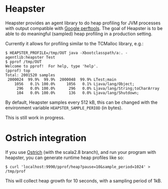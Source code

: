 # Heapster

Heapster provides an agent library to do heap profiling for JVM
processes with output compatible with
[Google perftools](http://code.google.com/p/google-perftools/). The
goal of Heapster is to be able to do meaningful (sampled) heap
profiling in a production setting.

Currently it allows for profiling similar to the TCMalloc library,
e.g.:

    $ HEAPSTER_PROFILE=/tmp/OUT java -Xbootclasspath/a:. -agentlib:heapster Test 
    $ pprof /tmp/OUT
    Welcome to pprof!  For help, type 'help'.
    (pprof) top
    Total: 2001520 samples
     2000024  99.9%  99.9%  2000048  99.9% LTest;main
        1056   0.1% 100.0%     1056   0.1% Ljava/lang/Object;
         296   0.0% 100.0%      296   0.0% Ljava/lang/String;toCharArray
         104   0.0% 100.0%      136   0.0% Ljava/lang/Shutdown;

By default, Heapster samples every 512 kB, this can be changed with
the environment variable `HEAPSTER_SAMPLE_PERIOD` (in bytes).

This is still work in progress.

# Ostrich integration

If you use [Ostrich](https://github.com/twitter/ostrich) (with the
scala2.8 branch), and run your program with heapster, you can generate
runtime heap profiles like so:

    $ curl 'localhost:9990/pprof/heap?pause=10&sample_period=1024' > /tmp/prof
    
This will collect heap growth for 10 seconds, with a sampling period
of 1kB.
